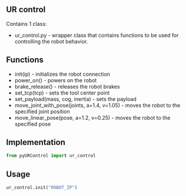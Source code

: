 ## UR control
Contains 1 class:
- ur_control.py - wrapper class that contains functions to be used for 
controlling the robot behavior.

## Functions
- init(ip) - initializes the robot connection
- power_on() - powers on the robot
- brake_release() - releases the robot brakes
- set_tcp(tcp) - sets the tool center point
- set_payload(mass, cog, inertia) - sets the payload
- move_joint_with_pose(joints, a=1.4, v=1.05) - moves the robot to the specified joint position
- move_linear_pose(pose, a=1.2, v=0.25) - moves the robot to the specified pose

## Implementation
```python
from pyURControl import ur_control
```

## Usage
```python
ur_control.init("ROBOT_IP")
```